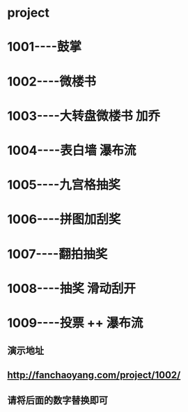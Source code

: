 # project
# 1001----鼓掌
# 1002----微楼书
# 1003----大转盘微楼书 加乔
# 1004----表白墙  瀑布流
# 1005----九宫格抽奖
# 1006----拼图加刮奖
# 1007----翻拍抽奖
# 1008----抽奖 滑动刮开
# 1009----投票 ++ 瀑布流 

## 演示地址
## http://fanchaoyang.com/project/1002/
## 请将后面的数字替换即可
